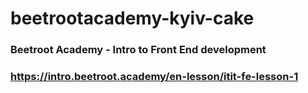 # beetrootacademy-kyiv-cake

### Beetroot Academy - Intro to Front End development 
### https://intro.beetroot.academy/en-lesson/itit-fe-lesson-1
